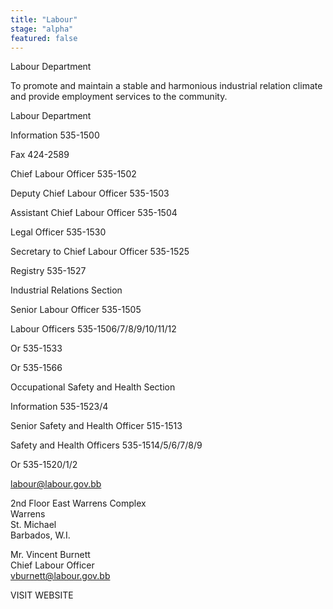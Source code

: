 ```yaml
---
title: "Labour"
stage: "alpha"
featured: false
---
```


Labour Department

To promote and maintain a stable and harmonious industrial relation climate and provide employment services to the community.

Labour Department

Information 535-1500

Fax 424-2589

Chief Labour Officer 535-1502

Deputy Chief Labour Officer 535-1503

Assistant Chief Labour Officer 535-1504

Legal Officer 535-1530

Secretary to Chief Labour Officer 535-1525

Registry 535-1527

Industrial Relations Section

Senior Labour Officer 535-1505

Labour Officers 535-1506/7/8/9/10/11/12

Or 535-1533

Or 535-1566

Occupational Safety and Health Section

Information 535-1523/4

Senior Safety and Health Officer 515-1513

Safety and Health Officers 535-1514/5/6/7/8/9

Or 535-1520/1/2  
  
labour@labour.gov.bb    

2nd Floor East Warrens Complex  
Warrens  
St. Michael  
Barbados, W.I.

Mr. Vincent Burnett  
Chief Labour Officer  
vburnett@labour.gov.bb

VISIT WEBSITE